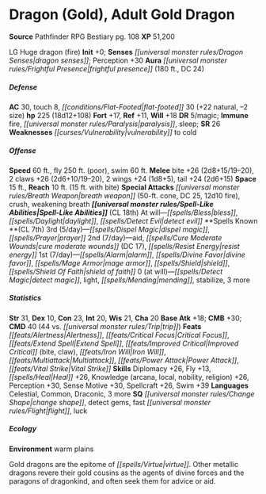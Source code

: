 ﻿---
cssclass: [monsters]
title1: Dragon (Gold), Adult Gold Dragon
title2: Adult Gold Dragon
CR: 15
sources:
- name: Pathfinder RPG Bestiary
  page: 108
  link: http://paizo.com/products/btpy8auu?Pathfinder-Roleplaying-Game-Bestiary
XP: 51200
alignment: LG
size: Huge
type: dragon
subtypes:
- fire
initiative:
  bonus: 0
senses:
  dragon senses: true
auras:
- name: frightful presence
  radius: 180
  DC: 24
AC:
  AC: 30
  touch: 8
  flat_footed: 30
  components:
    natural: 22
    size: -2
HP:
  HP: 225
  long: 18d12+108
saves:
  fort: 17
  ref: 11
  will: 18
DR:
- amount: 5
  weakness: magic
immunities:
- fire
- paralysis
- sleep
SR: 26
weaknesses:
- vulnerability to cold
speeds:
  base: 60
  fly: 250
  fly_maneuverability: poor
  swim: 60
attacks:
  melee:
  - - text: bite +26 (2d8+15/19-20)
      entries:
      - - damage: 2d8+15
          crit_range: 19-20
      attack: bite
      bonus:
      - 26
    - text: 2 claws +26 (2d6+10/19-20)
      entries:
      - - damage: 2d6+10
          crit_range: 19-20
      count: 2
      attack: claws
      bonus:
      - 26
    - text: 2 wings +24 (1d8+5)
      entries:
      - - damage: 1d8+5
      count: 2
      attack: wings
      bonus:
      - 24
    - text: tail +24 (2d6+15)
      entries:
      - - damage: 2d6+15
      attack: tail
      bonus:
      - 24
  special:
  - breath weapon (50-ft. cone, DC 25, 12d10 fire)
  - crush
  - weakening breath
space: 15
reach: 10
reach_other: 15 ft. with bite
spell_like_abilities:
  entries:
  - name: bless
    source: default
    freq: At will
  - name: daylight
    source: default
    freq: At will
  - name: detect evil
    source: default
    freq: At will
  sources:
  - name: default
    CL: 18
spells:
  entries:
  - name: dispel magic
    source: '?'
    level: 3
  - name: prayer
    source: '?'
    level: 3
  - name: aid
    source: '?'
    level: 2
  - name: cure moderate wounds
    source: '?'
    level: 2
    DC: 17
  - name: resist energy
    source: '?'
    level: 2
  - name: alarm
    source: '?'
    level: 1
  - name: divine favor
    source: '?'
    level: 1
  - name: mage armor
    source: '?'
    level: 1
  - name: shield
    source: '?'
    level: 1
  - name: shield of faith
    source: '?'
    level: 1
  - name: detect magic
    source: '?'
    level: 0
  - name: light
    source: '?'
    level: 0
  - name: mending
    source: '?'
    level: 0
  - name: stabilize
    source: '?'
    level: 0
  - name: 3 more
    source: '?'
    level: 0
  sources:
  - name: '?'
    type: known
    CL: 7
    slots:
      3: 5
      2: 7
      1: 7
      0: at-will
ability_scores:
  STR: 31
  DEX: 10
  CON: 23
  INT: 20
  WIS: 21
  CHA: 20
BAB: 18
CMB: 30
CMD: 40
CMD_other: 44 vs. trip
feats:
- name: Alertness
- name: Critical Focus
- name: Extend Spell
- name: Improved Critical (bite)
- name: Improved Critical (claw)
- name: Iron Will
- name: Multiattack
- name: Power Attack
- name: Vital Strike
skills:
  Diplomacy: 26
  Fly: 13
  Heal: 26
  Knowledge (arcana): 26
  Knowledge (local): 26
  Knowledge (nobility): 26
  Knowledge (religion): 26
  Perception: 30
  Sense Motive: 30
  Spellcraft: 26
  Swim: 39
languages:
- Celestial
- Common
- Draconic
- 3 more
special_qualities:
- change shape
- detect gems
- fast flight
- luck
ecology:
  environment: warm plains
desc_long: Gold dragons are the epitome of virtue. Other metallic dragons revere their
  gold cousins as the agents of divine forces and the paragons of dragonkind, and
  often seek them for advice or aid.

---

# Dragon (Gold), Adult Gold Dragon

**Source** Pathfinder RPG Bestiary pg. 108
**XP** 51,200

LG Huge dragon (fire)
**Init** +0; **Senses** _[[universal monster rules/Dragon Senses|dragon senses]]_; Perception +30
**Aura** _[[universal monster rules/Frightful Presence|frightful presence]]_ (180 ft., DC 24)

##### Defense

**AC** 30, touch 8, _[[conditions/Flat-Footed|flat-footed]]_ 30 (+22 natural, –2 size)
**hp** 225 (18d12+108)
**Fort** +17, **Ref** +11, **Will** +18
**DR** 5/magic; **Immune** fire, _[[universal monster rules/Paralysis|paralysis]]_, sleep; **SR** 26
**Weaknesses** _[[curses/Vulnerability|vulnerability]]_ to cold

##### Offense
**Speed** 60 ft., fly 250 ft. (poor), swim 60 ft.
**Melee** bite +26 (2d8+15/19–20), 2 claws +26 (2d6+10/19–20), 2 wings +24 (1d8+5), tail +24 (2d6+15)
**Space** 15 ft., **Reach** 10 ft. (15 ft. with bite)
**Special Attacks** _[[universal monster rules/Breath Weapon|breath weapon]]_ (50-ft. cone, DC 25, 12d10 fire), crush, weakening breath
**_[[universal monster rules/Spell-Like Abilities|Spell-Like Abilities]]_** (CL 18th)
At will—_[[spells/Bless|bless]]_, _[[spells/Daylight|daylight]]_, _[[spells/Detect Evil|detect evil]]_
**Spells Known **(CL 7th)
3rd (5/day)—_[[spells/Dispel Magic|dispel magic]]_, _[[spells/Prayer|prayer]]_
2nd (7/day)—aid, _[[spells/Cure Moderate Wounds|cure moderate wounds]]_ (DC 17), _[[spells/Resist Energy|resist energy]]_
1st (7/day)—_[[spells/Alarm|alarm]]_, _[[spells/Divine Favor|divine favor]]_, _[[spells/Mage Armor|mage armor]]_, _[[spells/Shield|shield]]_, _[[spells/Shield Of Faith|shield of faith]]_
0 (at will)—_[[spells/Detect Magic|detect magic]]_, light, _[[spells/Mending|mending]]_, stabilize, 3 more

##### Statistics
**Str** 31, **Dex** 10, **Con** 23, **Int** 20, **Wis** 21, **Cha** 20
**Base Atk** +18; **CMB** +30; **CMD** 40 (44 vs. _[[universal monster rules/Trip|trip]]_)
**Feats** _[[feats/Alertness|Alertness]]_, _[[feats/Critical Focus|Critical Focus]]_, _[[feats/Extend Spell|Extend Spell]]_, _[[feats/Improved Critical|Improved Critical]]_ (bite, claw), _[[feats/Iron Will|Iron Will]]_, _[[feats/Multiattack|Multiattack]]_, _[[feats/Power Attack|Power Attack]]_, _[[feats/Vital Strike|Vital Strike]]_
**Skills** Diplomacy +26, Fly +13, _[[spells/Heal|Heal]]_ +26, Knowledge (arcana, local, nobility, religion) +26, Perception +30, Sense Motive +30, Spellcraft +26, Swim +39
**Languages** Celestial, Common, Draconic, 3 more
**SQ** _[[universal monster rules/Change Shape|change shape]]_, detect gems, fast _[[universal monster rules/Flight|flight]]_, luck

##### Ecology

**Environment** warm plains

Gold dragons are the epitome of _[[spells/Virtue|virtue]]_. Other metallic dragons revere their gold cousins as the agents of divine forces and the paragons of dragonkind, and often seek them for advice or aid.